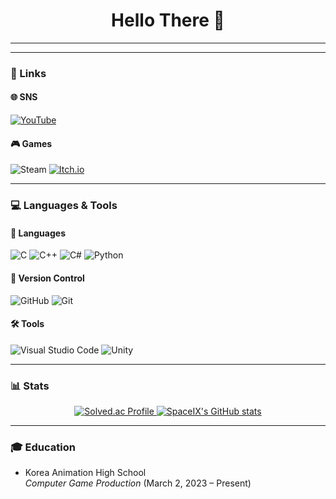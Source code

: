 <h1 align="center">Hello There 👋</h1>

---



---

### 🔗 Links

#### 🌐 SNS

[![YouTube](https://img.shields.io/badge/YouTube-%23FF0000.svg?style=for-the-badge&logo=YouTube&logoColor=white)](https://www.youtube.com/@spacexixix)

#### 🎮 Games

![Steam](https://img.shields.io/badge/steam-%23000000.svg?style=for-the-badge&logo=steam&logoColor=white)
[![Itch.io](https://img.shields.io/badge/Itch-%23FF0B34.svg?style=for-the-badge&logo=Itch.io&logoColor=white)](https://spaceix.itch.io/)

---

### 💻 Languages & Tools

#### 🧠 Languages

![C](https://img.shields.io/badge/C-00599C.svg?style=for-the-badge&logo=c&logoColor=white)
![C++](https://img.shields.io/badge/C++-%2300599C.svg?style=for-the-badge&logo=c%2B%2B&logoColor=white)
![C#](https://img.shields.io/badge/C%23-%23239120.svg?style=for-the-badge&logo=csharp&logoColor=white)
![Python](https://img.shields.io/badge/python-3670A0?style=for-the-badge&logo=python&logoColor=ffdd54)

#### 🔄 Version Control

![GitHub](https://img.shields.io/badge/github-%23121011.svg?style=for-the-badge&logo=github&logoColor=white)
![Git](https://img.shields.io/badge/git-%23F05033.svg?style=for-the-badge&logo=git&logoColor=white)

#### 🛠️ Tools

![Visual Studio Code](https://img.shields.io/badge/Visual%20Studio%20Code-0078d7.svg?style=for-the-badge&logo=visual-studio-code&logoColor=white)
![Unity](https://img.shields.io/badge/unity-%23000000.svg?style=for-the-badge&logo=unity&logoColor=white)

---

### 📊 Stats
<p align="center">
  <a href="https://solved.ac/spacexixix">
    <img src="http://mazassumnida.wtf/api/v2/generate_badge?boj=spacexixix" alt="Solved.ac Profile"/>
  </a>
  <a href="https://github.com/anuraghazra/github-readme-stats/blob/master/readme.md">
    <img src="https://github-readme-stats.vercel.app/api?username=spaceix&show_icons=true&bg_color=gradient" alt="SpaceIX's GitHub stats"/>
  </a>
</p>

---

### 🎓 Education

- Korea Animation High School  
  *Computer Game Production* (March 2, 2023 – Present)
